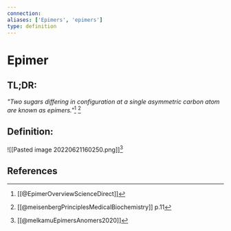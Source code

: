 ```yaml
---
connection:
aliases: ['Epimers', 'epimers']
type: definition
---
```


# Epimer

## TL;DR:
*"Two sugars differing in configuration at a single asymmetric carbon atom are known as epimers."*[^1] [^2]

## Definition:
![[Pasted image 20220621160250.png]][^3]

## References

[^1]: [[@EpimerOverviewScienceDirect]]
[^2]: [[@meisenbergPrinciplesMedicalBiochemistry]] p.11
[^3]: [[@melkamuEpimersAnomers2020]]